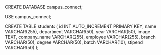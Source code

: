 CREATE DATABASE campus_connect;

USE campus_connect;

CREATE TABLE students (
    id INT AUTO_INCREMENT PRIMARY KEY,
    name VARCHAR(255),
    department VARCHAR(50),
    year VARCHAR(50),
    image TEXT,
    company_name VARCHAR(255),
    employee VARCHAR(255),
    branch VARCHAR(50),
    degree VARCHAR(50),
    batch VARCHAR(10),
    stipend VARCHAR(50)
);
